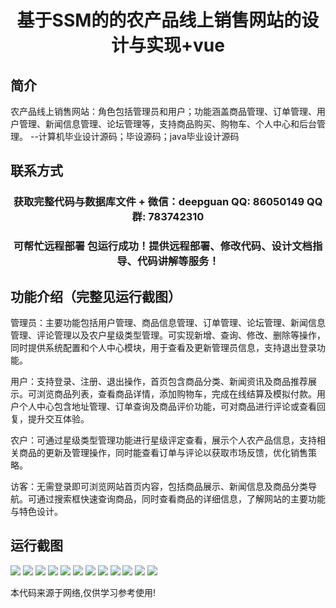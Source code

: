 <p><h1 align="center">基于SSM的的农产品线上销售网站的设计与实现+vue</h1></p>

## 简介
农产品线上销售网站：角色包括管理员和用户；功能涵盖商品管理、订单管理、用户管理、新闻信息管理、论坛管理等，支持商品购买、购物车、个人中心和后台管理。    --计算机毕业设计源码；毕设源码；java毕业设计源码


## 联系方式
<p><h3 align="center">获取完整代码与数据库文件 + 微信：deepguan QQ: 86050149 QQ群: 783742310</h3></p>
<p><h3 align="center">可帮忙远程部署 包运行成功！提供远程部署、修改代码、设计文档指导、代码讲解等服务！</h3></p>

## 功能介绍（完整见运行截图）
管理员：主要功能包括用户管理、商品信息管理、订单管理、论坛管理、新闻信息管理、评论管理以及农户星级类型管理。可实现新增、查询、修改、删除等操作，同时提供系统配置和个人中心模块，用于查看及更新管理员信息，支持退出登录功能。

用户：支持登录、注册、退出操作，首页包含商品分类、新闻资讯及商品推荐展示。可浏览商品列表，查看商品详情，添加购物车，完成在线结算及模拟付款。用户个人中心包含地址管理、订单查询及商品评价功能，可对商品进行评论或查看回复，提升交互体验。

农户：可通过星级类型管理功能进行星级评定查看，展示个人农产品信息，支持相关商品的更新及管理操作，同时能查看订单与评论以获取市场反馈，优化销售策略。

访客：无需登录即可浏览网站首页内容，包括商品展示、新闻信息及商品分类导航。可通过搜索框快速查询商品，同时查看商品的详细信息，了解网站的主要功能与特色设计。


## 运行截图
![](img/001.jpg)
![](img/002.jpg)
![](img/003.jpg)
![](img/004.jpg)
![](img/005.jpg)
![](img/006.jpg)
![](img/007.jpg)
![](img/008.jpg)
![](img/009.jpg)
![](img/010.jpg)
![](img/011.jpg)
![](img/012.jpg)

<p>本代码来源于网络,仅供学习参考使用!</p>
